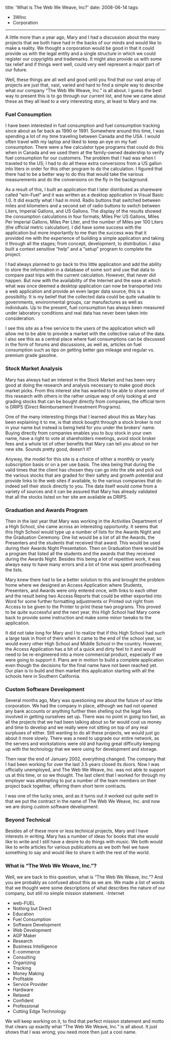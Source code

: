 title: 'What is The Web We Weave, Inc?'
date: 2008-06-14
tags: 
- 3WInc
- Corporation
---
A little more than a year ago, Mary and I had a discussion about the many projects that we both have had in the backs of our minds and would like to make a reality.  We thought a corporation would be good in that it could provide us with the legal entity and a single structure in which we could register our copyrights and trademarks.  It might also provide us with some tax relief and if things went well, could very well represent a major part of our future. 

Well, these things are all well and good until you find that our vast array of projects are just that, vast, varied and hard to find a simple way to describe what our company “The Web We Weave, Inc.” is all about.  I guess the best way to present this is to go through our current list, and how we came about these as they all lead to a very interesting story, at least to Mary and me. 

### Fuel Consumption
I have been interested in fuel consumption and fuel consumption tracking since about as far back as 1990 or 1991.  Somewhere around this time, I was spending a lot of my time traveling between Canada and the USA.  I would often travel with my laptop and liked to keep an eye on my fuel consumption.  There were a few calculator type programs that could do this when in Canada and we used them at the family-owned dealership to verify fuel consumption for our customers.  The problem that I had was when I traveled to the US; I had to do all these extra conversions from a US gallon into liters in order for this other program to do the calculation.  I figured that there had to be a better way to do this that would take the various measurements and do the conversions on the fly in the background. 

As a result of this, I built an application that I later distributed as shareware called “win-Fuel” and it was written as a desktop application in Visual Basic 1.0.  It did exactly what I had in mind.  Radio buttons that switched between miles and kilometers and a second set of radio buttons to switch between Liters, Imperial Gallons, and US Gallons.  The display of the results showed the consumption calculations in four formats; Miles Per US Gallons, Miles Per Imperial Gallons, Miles Per Liter, and the number of Miles per 100 Liters (the official metric calculation).  I did have some success with the application but more importantly to me than the success was that it provided me with the experience of building a simple application and taking it through all the stages; from concept, development, to distribution.  I also built a context sensitive “help” and a “setup” program to complete the project. 

I had always planned to go back to this little application and add the ability to store the information in a database of some sort and use that data to compare past trips with the current calculation.  However, that never did happen.  But now with the availability of the Internet and the ease at which what was once deemed a desktop application can now be transported into a web application and provide an even larger data source, this is a possibility.  It is my belief that the collected data could be quite valuable to governments, environmental groups, car manufactures as well as individuals.  Up to the present, fuel consumption has always been measured under laboratory conditions and real data has never been taken into consideration. 

I see this site as a free service to the users of the application which will allow me to be able to provide a market with the collective value of the data.  I also see this as a central place where fuel consumptions can be discussed in the form of forums and discussions, as well as, articles on fuel consumption such as tips on getting better gas mileage and regular vs. premium grade gasoline. 

### Stock Market Analysis
Mary has always had an interest in the Stock Market and has been very good at doing the research and analysis necessary to make good stock market picks.  From this interest she has wanted to be able to share some of this research with others in the rather unique way of only looking at and grading stocks that can be bought directly from companies, the official term is DRIPS (Direct Reimbursement Investment Programs). 

One of the many interesting things that I learned about this as Mary has been explaining it to me, is that stock bought through a stock broker is not in your name but instead is being held for you under the brokers’ name.  Buying directly from companies enables you to buy stock in your own name, have a right to vote at shareholders meetings, avoid stock broker fees and a whole lot of other benefits that Mary can tell you about on her new site.  Sounds pretty good, doesn’t it? 

Anyway, the model for this site is a choice of either a monthly or yearly subscription basis or on a per use basis.  The idea being that during the valid times that the client has chosen they can go into the site and pick out the various stocks that are graded for their safety and growth potential and provide links to the web sites if available, to the various companies that do indeed sell their stock directly to you.  The data itself would come from a variety of sources and it can be assured that Mary has already validated that all the stocks listed on her site are available as DRIPS. 

### Graduation and Awards Program
Then in the last year that Mary was working in the Activities Department of a High School, she came across an interesting opportunity.  It seems that this High School would type up a number of lists for the Awards Night and the Graduation Ceremony.  One list would be a list of all the Awards, the Presenters and the students that received that award.  This would be used during their Awards Night Presentation.  Then on Graduation there would be a program that listed all the students and the awards that they received during the Awards Night.  Besides this being a lot of repetitive work, it was always easy to have many errors and a lot of time was spent proofreading the lists.  

Mary knew there had to be a better solution to this and brought the problem home where we designed an Access Application where Students, Presenters, and Awards were only entered once, with links to each other and the result being two Access Reports that could be either exported into Word for some further formatting adjustments or Printed out right from Access to be given to the Printer to print these two programs.  This proved to be quite successful and the next year, this High School had Mary come back to provide some instruction and make some minor tweaks to the application. 

It did not take long for Mary and I to realize that if this High School had such a large task in front of them when it came to the end of the school year, so would every other High School and Middle School in the country.  However, the Access Application has a bit of a quick and dirty feel to it and would need to be re-engineered into a more commercial product, especially if we were going to support it.  Plans are in motion to build a complete application even though the decisions for the final name have not been reached yet.  Our plan is to build and then market this application starting with all the schools here in Southern California. 

### Custom Software Development
Several months ago, Mary was questioning me about the future of our little corporation.  We had the company in place, although we had not opened any bank accounts or anything further then shelling out the legal fees involved in getting ourselves set up.  There was no point in going too fast, as all the projects that we had been talking about so far would cost us money and time to develop and we really were not sitting on top of any real surpluses of either.  Still wanting to do all these projects, we would just go about it more slowly.  There was a need to upgrade our entire network, as the servers and workstations were old and having great difficulty keeping up with the technology that we were using for development and storage. 

Then near the end of January 2002, everything changed.  The company that I had been working for over the last 3.5 years closed its doors.  Now I was officially unemployed, and The Web We Weave, Inc. was not able to support us at this time, or so we thought.  The last client that I worked for through my employer was attempting to put a number of the team members on their project back together, offering them short term contracts.  

I was one of the lucky ones, and as it turns out it worked out quite well in that we put the contract in the name of The Web We Weave, Inc. and now we are doing custom software development. 

### Beyond Technical
Besides all of these more or less technical projects, Mary and I have interests in writing.  Mary has a number of ideas for books that she would like to write and I still have a desire to do things with music.  We both would like to write articles for various publications as we both feel we have something to say and would like to share it with the rest of the world. 

### What is “The Web We Weave, Inc.”?
Well, we are back to this question, what is “The Web We Weave, Inc.”?  And you are probably as confused about this as we are.  We made a list of words that we thought were some descriptions of what describes the nature of our company, but still no simple mission statement. 
-Internet 
- web-FUEL 
- Nothing but Direct 
- Education 
- Fuel Consumption 
- Software Development 
- Web Development 
- AGP Maker 
- Research 
- Business Intelligence 
- E-commerce 
- Consulting 
- Organizing 
- Tracking 
- Money Making 
- Profitable 
- Service Provider 
- Hardware 
- Relaxed 
- Confident  
- Professional 
- Cutting Edge Technology 

We will keep working on it, to find that perfect mission statement and motto that clears up exactly what “The Web We Weave, Inc.” is all about.  It just shows that I was wrong; you need more then just a cool name. 
